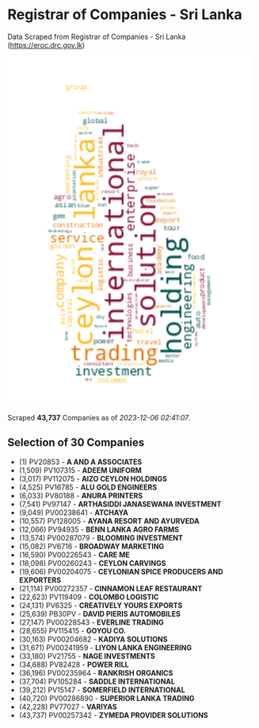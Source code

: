 # Registrar of Companies - Sri Lanka

Data Scraped from Registrar of Companies - Sri Lanka (https://eroc.drc.gov.lk)

![word-cloud](data/word_cloud.png)

Scraped **43,737** Companies as of *2023-12-06 02:41:07*.


## Selection of 30 Companies

* (1) PV20853 - **A AND A ASSOCIATES**
* (1,509) PV107315 - **ADEEM UNIFORM**
* (3,017) PV112075 - **AIZO CEYLON HOLDINGS**
* (4,525) PV16785 - **ALU GOLD ENGINEERS**
* (6,033) PV80188 - **ANURA PRINTERS**
* (7,541) PV97147 - **ARTHASIDDI JANASEWANA INVESTMENT**
* (9,049) PV00238641 - **ATCHAYA**
* (10,557) PV128005 - **AYANA RESORT AND AYURVEDA**
* (12,066) PV94935 - **BENN LANKA AGRO FARMS**
* (13,574) PV00287079 - **BLOOMING INVESTMENT**
* (15,082) PV6716 - **BROADWAY MARKETING**
* (16,590) PV00226543 - **CARE ME**
* (18,098) PV00260243 - **CEYLON CARVINGS**
* (19,606) PV00204075 - **CEYLONIAN SPICE PRODUCERS AND  EXPORTERS**
* (21,114) PV00272357 - **CINNAMON LEAF RESTAURANT**
* (22,623) PV119409 - **COLOMBO LOGISTIC**
* (24,131) PV6325 - **CREATIVELY YOURS EXPORTS**
* (25,639) PB30PV - **DAVID PIERIS AUTOMOBILES**
* (27,147) PV00228543 - **EVERLINE TRADING**
* (28,655) PV115415 - **GOYOU CO.**
* (30,163) PV00204682 - **KADIYA SOLUTIONS**
* (31,671) PV00241959 - **LIYON LANKA ENGINEERING**
* (33,180) PV21755 - **NAGE INVESTMENTS**
* (34,688) PV82428 - **POWER RILL**
* (36,196) PV00235964 - **RANKRISH ORGANICS**
* (37,704) PV105284 - **SADDLE INTERNATIONAL**
* (39,212) PV15147 - **SOMERFIELD INTERNATIONAL**
* (40,720) PV00286890 - **SUPERIOR LANKA TRADING**
* (42,228) PV77027 - **VARIYAS**
* (43,737) PV00257342 - **ZYMEDA PROVIDER SOLUTIONS**